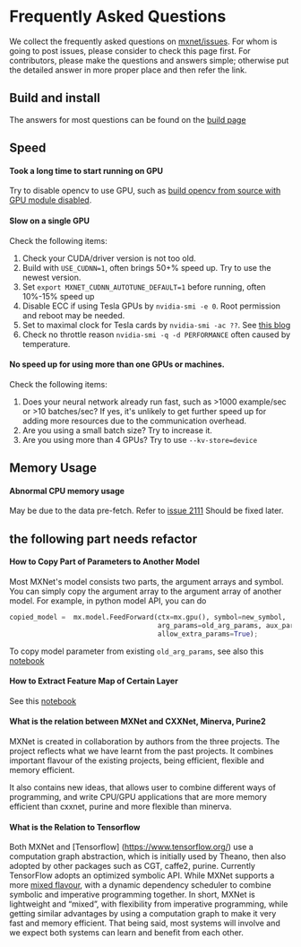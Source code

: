# Frequently Asked Questions

We collect the frequently asked questions on [mxnet/issues](https://github.com/dmlc/mxnet/issues). For whom is going to post issues, please consider to check this page first. For contributors, please make the questions and answers simple; otherwise put the detailed answer in more proper place and then refer the link.

## Build and install

The answers for most questions can be found on the [build page](build.md)

## Speed

#### Took a long time to start running on GPU

Try to disable opencv to use GPU, such as [build opencv from source with GPU module disabled](build.md#build-opencv-from-source). 

#### Slow on a single GPU

Check the following items:

1. Check your CUDA/driver version is not too old. 
2. Build with `USE_CUDNN=1`, often brings 50+% speed up. Try to use the newest version. 
3. Set `export MXNET_CUDNN_AUTOTUNE_DEFAULT=1` before running, often 10%-15% speed up
4. Disable ECC if using Tesla GPUs by `nvidia-smi -e 0`. Root permission and reboot may be needed.
5. Set to maximal clock for Tesla cards by `nvidia-smi -ac ??`. See [this blog](https://devblogs.nvidia.com/parallelforall/increase-performance-gpu-boost-k80-autoboost/)
6. Check no throttle reason `nvidia-smi -q -d PERFORMANCE` often caused by temperature. 

#### No speed up for using more than one GPUs or machines. 

Check the following items:
1. Does your neural network already run fast, such as >1000 example/sec or >10 batches/sec? If yes, it's unlikely to get further speed up for adding more resources due to the communication overhead. 
2. Are you using a small batch size? Try to increase it.
3. Are you using more than 4 GPUs? Try to use `--kv-store=device`

## Memory Usage

#### Abnormal CPU memory usage

May be due to the data pre-fetch. Refer to [issue 2111](https://github.com/dmlc/mxnet/issues/2111) Should be fixed later.

## the following part needs refactor

#### How to Copy Part of Parameters to Another Model
Most MXNet's model consists two parts, the argument arrays and symbol. You can simply copy the argument array to the argument array of another model. For example, in python model API, you can do
```python
copied_model =  mx.model.FeedForward(ctx=mx.gpu(), symbol=new_symbol,
                                     arg_params=old_arg_params, aux_params=old_aux_params,
                                     allow_extra_params=True);
```
To copy model parameter from existing ```old_arg_params```, see also this [notebook](https://github.com/dmlc/mxnet/blob/master/example/notebooks/predict-with-pretrained-model.ipynb)

#### How to Extract Feature Map of Certain Layer
See this [notebook](https://github.com/dmlc/mxnet/blob/master/example/notebooks/predict-with-pretrained-model.ipynb)


#### What is the relation between MXNet and CXXNet, Minerva, Purine2
MXNet is created in collaboration by authors from the three projects.
The project reflects what we have learnt from the past projects.
It combines important flavour of the existing projects, being
efficient, flexible and memory efficient.

It also contains new ideas, that allows user to combine different
ways of programming, and write CPU/GPU applications that are more
memory efficient than cxxnet, purine and more flexible than minerva.


#### What is the Relation to Tensorflow
Both MXNet and [Tensorflow] (https://www.tensorflow.org/) use a computation graph abstraction, which is initially used by Theano, then also adopted by other packages such as CGT, caffe2, purine. Currently TensorFlow adopts an optimized symbolic API. While MXNet supports a more [mixed flavour](http://mxnet.io/architecture/program_model.html), with a dynamic dependency scheduler to combine symbolic and imperative programming together. 
In short, MXNet is lightweight and “mixed”, with flexibility from imperative programming, while getting similar advantages by using a computation graph to make it very fast and memory efficient. That being said, most systems will involve and we expect both systems can learn and benefit from each other.
